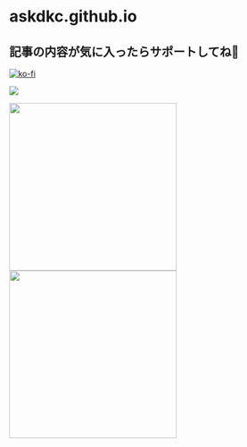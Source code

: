 # askdkc.github.io

## 記事の内容が気に入ったらサポートしてね💖

[![ko-fi](https://ko-fi.com/img/githubbutton_sm.svg)](https://ko-fi.com/X7X8O7KCU)

[![](https://img.shields.io/static/v1?label=Sponsor&message=%E2%9D%A4&logo=GitHub&color=%23fe8e86)](https://github.com/sponsors/askdkc)

<img height="300" src="https://github.com/askdkc/askdkc.github.io/assets/7894265/62fd0ed9-5968-4c19-8e60-ff54f2ade825"> <img height="300" src="https://github.com/askdkc/askdkc.github.io/assets/7894265/f2841528-5095-4b8a-8a88-d3dd3389c11f">
